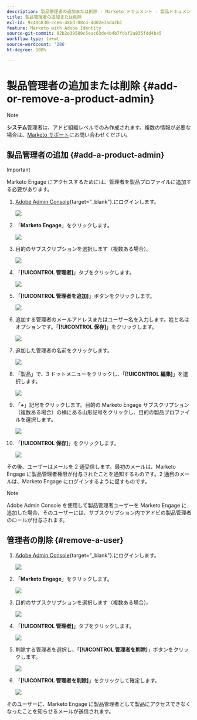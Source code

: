 ```yaml
---
description: 製品管理者の追加または削除 - Marketo ドキュメント - 製品ドキュメント
title: 製品管理者の追加または削除
exl-id: 9c48b830-cce6-48bd-88c4-4d02e3ada2b1
feature: Marketo with Adobe Identity
source-git-commit: 02b2e39580c5eac63de4b4b7fdaf2a835fdd4ba5
workflow-type: tm+mt
source-wordcount: '286'
ht-degree: 100%

---
```


# 製品管理者の追加または削除 {#add-or-remove-a-product-admin}

>[!NOTE]
>
>**システム**&#x200B;管理者は、アドビ組織レベルでのみ作成されます。複数の情報が必要な場合は、[Marketo サポート](https://nation.marketo.com/t5/support/ct-p/Support)にお問い合わせください。

## 製品管理者の追加 {#add-a-product-admin}

>[!IMPORTANT]
>
>Marketo Engage にアクセスするためには、管理者を製品プロファイルに追加する必要があります。

1. [Adobe Admin Console](https://adminconsole.adobe.com/){target="_blank"}.にログインします。

   ![](assets/add-or-remove-a-product-admin-1.png)

1. 「**Marketo Engage**」をクリックします。

   ![](assets/add-or-remove-a-product-admin-2.png)

1. 目的のサブスクリプションを選択します（複数ある場合）。

   ![](assets/add-or-remove-a-product-admin-3.png)

1. 「**[!UICONTROL 管理者]**」タブをクリックします。

   ![](assets/add-or-remove-a-product-admin-4.png)

1. 「**[!UICONTROL 管理者を追加]**」ボタンをクリックします。

   ![](assets/add-or-remove-a-product-admin-5.png)

1. 追加する管理者のメールアドレスまたはユーザー名を入力します。姓と名はオプションです。「**[!UICONTROL 保存]**」をクリックします。

   ![](assets/add-or-remove-a-product-admin-6.png)

1. 追加した管理者の名前をクリックします。

   ![](assets/add-or-remove-a-product-admin-7.png)

1. 「製品」で、3 ドットメニューをクリックし、「**[!UICONTROL 編集]**」を選択します。

   ![](assets/add-or-remove-a-product-admin-8.png)

1. 「**+**」記号をクリックします。目的の Marketo Engage サブスクリプション（複数ある場合）の横にある山形記号をクリックし、目的の製品プロファイルを選択します。

   ![](assets/add-or-remove-a-product-admin-9.png)

1. 「**[!UICONTROL 保存]**」をクリックします。

   ![](assets/add-or-remove-a-product-admin-10.png)

その後、ユーザーはメールを 2 通受信します。最初のメールは、Marketo Engage に製品管理者権限が付与されたことを通知するものです。2 通目のメールは、Marketo Engage にログインするように促すものです。

>[!NOTE]
>
>Adobe Admin Console を使用して製品管理者ユーザーを Marketo Engage に追加した場合、そのユーザーには、サブスクリプション内でアドビの製品管理者のロールが付与されます。

## 管理者の削除 {#remove-a-user}

1. [Adobe Admin Console](https://adminconsole.adobe.com/){target="_blank"}.にログインします。

   ![](assets/add-or-remove-a-product-admin-11.png)

1. 「**Marketo Engage**」をクリックします。

   ![](assets/add-or-remove-a-product-admin-12.png)

1. 目的のサブスクリプションを選択します（複数ある場合）。

   ![](assets/add-or-remove-a-product-admin-13.png)

1. 「**[!UICONTROL 管理者]**」タブをクリックします。

   ![](assets/add-or-remove-a-product-admin-14.png)

1. 削除する管理者を選択し、「**[!UICONTROL 管理者を削除]**」ボタンをクリックします。

   ![](assets/add-or-remove-a-product-admin-15.png)

1. 「**[!UICONTROL 管理者を削除]**」をクリックして確定します。

   ![](assets/add-or-remove-a-product-admin-16.png)

そのユーザーに、Marketo Engage に製品管理者として製品にアクセスできなくなったことを知らせるメールが送信されます。
